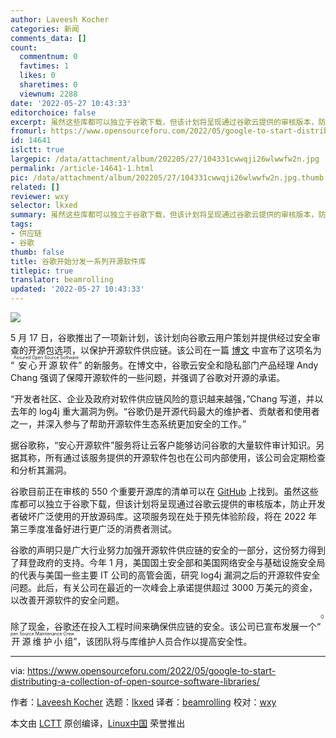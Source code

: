 ```yaml
---
author: Laveesh Kocher
categories: 新闻
comments_data: []
count:
  commentnum: 0
  favtimes: 1
  likes: 0
  sharetimes: 0
  viewnum: 2288
date: '2022-05-27 10:43:33'
editorchoice: false
excerpt: 虽然这些库都可以独立于谷歌下载，但该计划将呈现通过谷歌云提供的审核版本，防止开发者破坏广泛使用的开放源码库。
fromurl: https://www.opensourceforu.com/2022/05/google-to-start-distributing-a-collection-of-open-source-software-libraries/
id: 14641
islctt: true
largepic: /data/attachment/album/202205/27/104331cwwqji26wlwwfw2n.jpg
permalink: /article-14641-1.html
pic: /data/attachment/album/202205/27/104331cwwqji26wlwwfw2n.jpg.thumb.jpg
related: []
reviewer: wxy
selector: lkxed
summary: 虽然这些库都可以独立于谷歌下载，但该计划将呈现通过谷歌云提供的审核版本，防止开发者破坏广泛使用的开放源码库。
tags:
- 供应链
- 谷歌
thumb: false
title: 谷歌开始分发一系列开源软件库
titlepic: true
translator: beamrolling
updated: '2022-05-27 10:43:33'
---
```


![](/data/attachment/album/202205/27/104331cwwqji26wlwwfw2n.jpg)


5 月 17 日，谷歌推出了一项新计划，该计划向谷歌云用户策划并提供经过安全审查的开源包选项，以保护开源软件供应链。该公司在一篇 [博文](https://cloud.google.com/blog/products/identity-security/introducing-assured-open-source-software-service) 中宣布了这项名为 “<ruby> 安心开源软件 <rt>  Assured Open Source Software </rt></ruby>” 的新服务。在博文中，谷歌云安全和隐私部门产品经理 Andy Chang 强调了保障开源软件的一些问题，并强调了谷歌对开源的承诺。


“开发者社区、企业及政府对软件供应链风险的意识越来越强，”Chang 写道，并以去年的 log4j 重大漏洞为例。“谷歌仍是开源代码最大的维护者、贡献者和使用者之一，并深入参与了帮助开源软件生态系统更加安全的工作。”


据谷歌称，“安心开源软件”服务将让云客户能够访问谷歌的大量软件审计知识。另据其称，所有通过该服务提供的开源软件包也在公司内部使用，该公司会定期检查和分析其漏洞。


谷歌目前正在审核的 550 个重要开源库的清单可以在 [GitHub](https://github.com/google/oss-fuzz/tree/master/projects) 上找到。虽然这些库都可以独立于谷歌下载，但该计划将呈现通过谷歌云提供的审核版本，防止开发者破坏广泛使用的开放源码库。这项服务现在处于预先体验阶段，将在 2022 年第三季度准备好进行更广泛的消费者测试。


谷歌的声明只是广大行业努力加强开源软件供应链的安全的一部分，这份努力得到了拜登政府的支持。今年 1 月，美国国土安全部和美国网络安全与基础设施安全局的代表与美国一些主要 IT 公司的高管会面，研究 log4j 漏洞之后的开源软件安全问题。此后，有关公司在最近的一次峰会上承诺提供超过 3000 万美元的资金，以改善开源软件的安全问题。


除了现金，谷歌还在投入工程时间来确保供应链的安全。该公司已宣布发展一个“<ruby> 开源维护小组 <rt>  Open Source Maintenance Crew </rt></ruby>”，该团队将与库维护人员合作以提高安全性。




---


via: <https://www.opensourceforu.com/2022/05/google-to-start-distributing-a-collection-of-open-source-software-libraries/>


作者：[Laveesh Kocher](https://www.opensourceforu.com/author/laveesh-kocher/) 选题：[lkxed](https://github.com/lkxed) 译者：[beamrolling](https://github.com/beamrolling) 校对：[wxy](https://github.com/wxy)


本文由 [LCTT](https://github.com/LCTT/TranslateProject) 原创编译，[Linux中国](https://linux.cn/) 荣誉推出